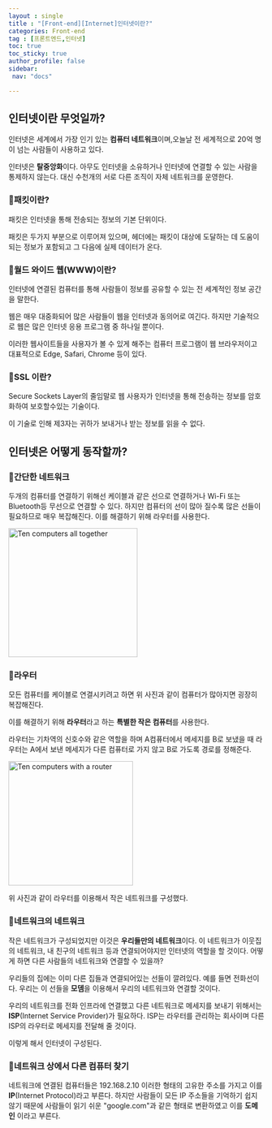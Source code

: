 ```yaml
---
layout : single
title : "[Front-end][Internet]인터넷이란?"
categories: Front-end
tag : [프론트엔드,인터넷] 
toc: true
toc_sticky: true
author_profile: false
sidebar:
 nav: "docs"

---
```


## 인터넷이란 무엇일까?

인터넷은 세계에서 가장 인기 있는 **컴퓨터 네트워크**이며,오늘날 전 세계적으로 20억 명이 넘는 사람들이 사용하고 있다.

인터넷은 **탈중앙화**이다. 아무도 인터넷을 소유하거나 인터넷에 연결할 수 있는 사람을 통제하지 않는다. 대신 수천개의 서로 다른 조직이 자체 네트워크를 운영한다. 

### :pushpin:패킷이란?

패킷은 인터넷을 통해 전송되는 정보의 기본 단위이다. 

패킷은 두가지 부분으로 이루어져 있으며, 헤더에는 패킷이 대상에 도달하는 데 도움이 되는 정보가 포함되고 그 다음에 실제 데이터가 온다. 

### :pushpin:월드 와이드 웹(WWW)이란?

인터넷에 연결된 컴퓨터를 통해 사람들이 정보를 공유할 수 있는 전 세계적인 정보 공간을 말한다.

웹은 매우 대중화되어 많은 사람들이 웹을 인터넷과 동의어로 여긴다. 하지만 기술적으로 웹은 많은 인터넷 응용 프로그램 중 하나일 뿐이다. 

이러한 웹사이트들을 사용자가 볼 수 있게 해주는 컴퓨터 프로그램이 웹 브라우저이고 대표적으로 Edge, Safari, Chrome 등이 있다.

### :pushpin:SSL 이란?

Secure Sockets Layer의 줄임말로 웹 사용자가 인터넷을 통해 전송하는 정보를 암호화하여 보호할수있는 기술이다. 

이 기술로 인해 제3자는 귀하가 보내거나 받는 정보를 읽을 수 없다.  

## 인터넷은 어떻게 동작할까?

### :pushpin:간단한 네트워크

두개의 컴퓨터를 연결하기 위해선 케이블과 같은 선으로 연결하거나 Wi-Fi 또는 Bluetooth등 무선으로 연결할 수 있다. 하지만 컴퓨터의 선이 많아 질수록 많은 선들이 필요하므로 매우 복잡해진다. 이를 해결하기 위해 라우터를 사용한다. 

<img title="" src="https://developer.mozilla.org/en-US/docs/Learn/Common_questions/How_does_the_Internet_work/internet-schema-2.png" alt="Ten computers all together" width="254" data-align="center">

### :pushpin:라우터

모든 컴퓨터를 케이블로 연결시키려고 하면 위 사진과 같이 컴퓨터가 많아지면 굉장히 복잡해진다.

이를 해결하기 위해 **라우터**라고 하는 **특별한 작은 컴퓨터**를 사용한다.

라우터는 기차역의 신호수와 같은 역할을 하며 A컴퓨터에서 메세지를 B로 보냈을 때 라우터는 A에서 보낸 메세지가 다른 컴퓨터로 가지 않고 B로 가도록 경로를 정해준다. 

<img title="" src="https://developer.mozilla.org/en-US/docs/Learn/Common_questions/How_does_the_Internet_work/internet-schema-3.png" alt="Ten computers with a router" data-align="center" width="245">

위 사진과 같이 라우터를 이용해서 작은 네트워크를 구성했다. 

### :pushpin:네트워크의 네트워크

작은 네트워크가 구성되었지만 이것은 **우리들만의 네트워크**이다. 이 네트워크가 이웃집의 네트워크, 내 친구의 네트워크 등과 연결되어야지만 인터넷의 역할을 할 것이다. 어떻게 하면 다른 사람들의 네트워크와 연결할 수 있을까?

우리들의 집에는 이미 다른 집들과 연결되어있는 선들이 깔려있다. 예를 들면 전화선이다. 우리는 이 선들을 **모뎀**을 이용해서 우리의 네트워크와 연결할 것이다. 

우리의 네트워크를 전화 인프라에 연결했고 다른 네트워크로 메세지를 보내기 위해서는 **ISP**(Internet Service Provider)가 필요하다. ISP는 라우터를 관리하는 회사이며 다른 ISP의 라우터로 메세지를 전달해 줄 것이다. 

이렇게 해서 인터넷이 구성된다. 

### :pushpin:네트워크 상에서 다른 컴퓨터 찾기

네트워크에 연결된 컴퓨터들은 192.168.2.10 이러한 형태의 고유한 주소를 가지고 이를 **IP**(Internet Protocol)라고 부른다. 하지만 사람들이 모든 IP 주소들을 기억하기 쉽지 않기 때문에 사람들이 읽기 쉬운 "google.com"과 같은 형태로 변환하였고 이를 **도메인** 이라고 부른다.
